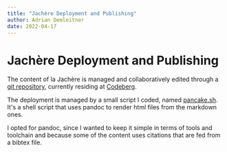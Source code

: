 ```yaml
---
title: "Jachère Deployment and Publishing"
author: Adrian Demleitner
date: 2022-04-17
---
```

# Jachère Deployment and Publishing
The content of la Jachère is managed and collaboratively edited through a [git repository](https://git.sr.ht/~thgie/jache.re), currently residing at [Codeberg](https://codeberg.org).

The deployment is managed by a small script I coded, named [pancake.sh](https://codeberg.org/thgie/pancake.sh). It's a shell script that uses pandoc to render html files from the markdown ones.

I opted for pandoc, since I wanted to keep it simple in terms of tools and toolchain and because some of the content uses citations that are fed from a bibtex file.